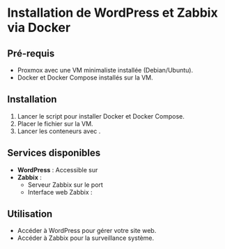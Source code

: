 # Installation de WordPress et Zabbix via Docker

## Pré-requis
- Proxmox avec une VM minimaliste installée (Debian/Ubuntu).
- Docker et Docker Compose installés sur la VM.

## Installation

1. Lancer le script  pour installer Docker et Docker Compose.
2. Placer le fichier  sur la VM.
3. Lancer les conteneurs avec .

## Services disponibles

- **WordPress** : Accessible sur 
- **Zabbix** : 
  - Serveur Zabbix sur le port 
  - Interface web Zabbix : 

## Utilisation

- Accéder à WordPress pour gérer votre site web.
- Accéder à Zabbix pour la surveillance système.


